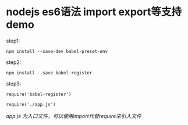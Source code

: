 # nodejs es6语法 import export等支持demo

step1:
```
npm install --save-dev babel-preset-env
```

step2:
```
npm install --save babel-register
```

step3:
```
require('babel-register')

require('./app.js')
```

*app.js 为入口文件，可以使用import代替require来引入文件*

